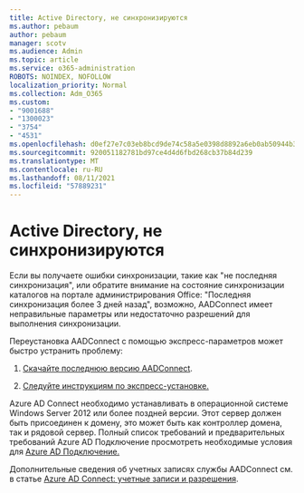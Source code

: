 ```yaml
---
title: Active Directory, не синхронизируются
ms.author: pebaum
author: pebaum
manager: scotv
ms.audience: Admin
ms.topic: article
ms.service: o365-administration
ROBOTS: NOINDEX, NOFOLLOW
localization_priority: Normal
ms.collection: Adm_O365
ms.custom:
- "9001688"
- "1300023"
- "3754"
- "4531"
ms.openlocfilehash: d0ef27e7c03eb8bcd9de74c58a5e0398d8892a6eb0ab50944b3c2201247fa0b8
ms.sourcegitcommit: 920051182781bd97ce4d4d6fbd268cb37b84d239
ms.translationtype: MT
ms.contentlocale: ru-RU
ms.lasthandoff: 08/11/2021
ms.locfileid: "57889231"
---
```

# <a name="active-directory-not-syncing"></a>Active Directory, не синхронизируются

Если вы получаете ошибки синхронизации, такие как "не последняя синхронизация", или обратите внимание на состояние синхронизации каталогов на портале администрирования Office: "Последняя синхронизация более 3 дней назад", возможно, AADConnect имеет неправильные параметры или недостаточно разрешений для выполнения синхронизации.  

Переустановка AADConnect с помощью экспресс-параметров может быстро устранить проблему:

1. [Скачайте последнюю версию AADConnect](https://go.microsoft.com/fwlink/?LinkId=615771).

2. [Следуйте инструкциям по экспресс-установке.](https://docs.microsoft.com/azure/active-directory/hybrid/how-to-connect-install-express)

Azure AD Connect необходимо устанавливать в операционной системе Windows Server 2012 или более поздней версии. Этот сервер должен быть присоединен к домену, это может быть как контроллер домена, так и рядовой сервер. Полный список требований и предварительных требований Azure AD Подключение просмотреть необходимые условия для [Azure AD Подключение.](https://docs.microsoft.com/azure/active-directory/hybrid/how-to-connect-install-prerequisites)

Дополнительные сведения об учетных записях службы AADConnect см. в статье [Azure AD Connect: учетные записи и разрешения](https://docs.microsoft.com/azure/active-directory/hybrid/reference-connect-accounts-permissions).
